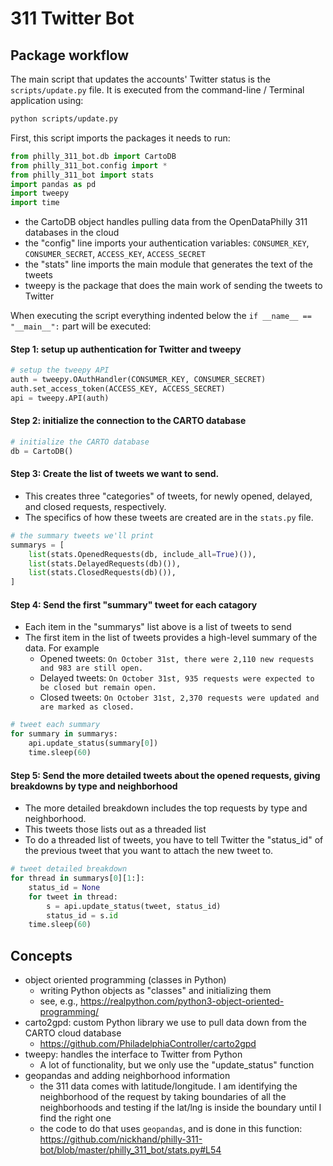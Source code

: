 # 311 Twitter Bot

## Package workflow

The main script that updates the accounts' Twitter status is the `scripts/update.py` file. It is executed from the
command-line / Terminal application using:

```bash
python scripts/update.py
```

First, this script imports the packages it needs to run:

```python
from philly_311_bot.db import CartoDB
from philly_311_bot.config import *
from philly_311_bot import stats
import pandas as pd
import tweepy
import time
```

- the CartoDB object handles pulling data from the OpenDataPhilly 311 databases in the cloud
- the "config" line imports your authentication variables: `CONSUMER_KEY`, `CONSUMER_SECRET`, `ACCESS_KEY`, `ACCESS_SECRET`
- the "stats" line imports the main module that generates the text of the tweets
- tweepy is the package that does the main work of sending the tweets to Twitter

When executing the script everything indented below the `if __name__ == "__main__":` part will be executed:

#### Step 1: setup up authentication for Twitter and tweepy

```python
# setup the tweepy API
auth = tweepy.OAuthHandler(CONSUMER_KEY, CONSUMER_SECRET)
auth.set_access_token(ACCESS_KEY, ACCESS_SECRET)
api = tweepy.API(auth)
```

#### Step 2: initialize the connection to the CARTO database

```python
# initialize the CARTO database
db = CartoDB()
```

#### Step 3: Create the list of tweets we want to send.

- This creates three "categories" of tweets, for newly opened,
  delayed, and closed requests, respectively.
- The specifics of how these tweets are created are in the `stats.py` file.

```python
# the summary tweets we'll print
summarys = [
    list(stats.OpenedRequests(db, include_all=True)()),
    list(stats.DelayedRequests(db)()),
    list(stats.ClosedRequests(db)()),
]
```

#### Step 4: Send the first "summary" tweet for each catagory

- Each item in the "summarys" list above is a list of tweets to send
- The first item in the list of tweets provides a high-level summary of the data. For example
  - Opened tweets: `On October 31st, there were 2,110 new requests and 983 are still open.`
  - Delayed tweets: `On October 31st, 935 requests were expected to be closed but remain open.`
  - Closed tweets: `On October 31st, 2,370 requests were updated and are marked as closed.`

```python
# tweet each summary
for summary in summarys:
    api.update_status(summary[0])
    time.sleep(60)
```

#### Step 5: Send the more detailed tweets about the opened requests, giving breakdowns by type and neighborhood

- The more detailed breakdown includes the top requests by type and neighborhood.
- This tweets those lists out as a threaded list
- To do a threaded list of tweets, you have to tell Twitter the "status_id" of the previous tweet that you want to attach the new tweet to.

```python
# tweet detailed breakdown
for thread in summarys[0][1:]:
    status_id = None
    for tweet in thread:
        s = api.update_status(tweet, status_id)
        status_id = s.id
    time.sleep(60)
```

## Concepts

- object oriented programming (classes in Python)
    - writing Python objects as "classes" and initializing them
    - see, e.g., https://realpython.com/python3-object-oriented-programming/
- carto2gpd: custom Python library we use to pull data down from the CARTO cloud database
    - https://github.com/PhiladelphiaController/carto2gpd
- tweepy: handles the interface to Twitter from Python
    - A lot of functionality, but we only use the "update_status" function
- geopandas and adding neighborhood information
    - the 311 data comes with latitude/longitude. I am identifying the neighborhood of the request by taking boundaries of all the neighborhoods
    and testing if the lat/lng is inside the boundary until I find the right one
    - the code to do that uses `geopandas`, and is done in this function: https://github.com/nickhand/philly-311-bot/blob/master/philly_311_bot/stats.py#L54
